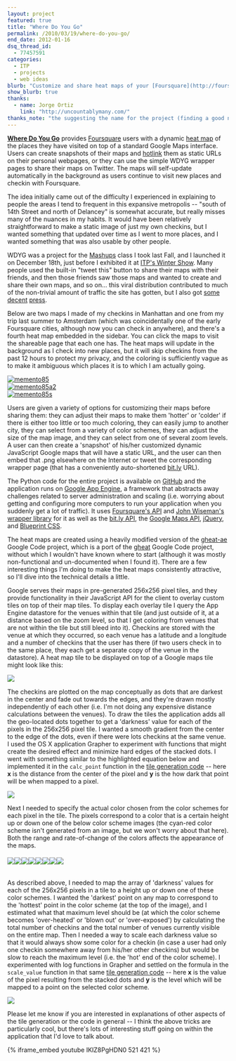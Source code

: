 ```yaml
---
layout: project
featured: true
title: "Where Do You Go"
permalink: /2010/03/19/where-do-you-go/
end_date: 2012-01-16
dsq_thread_id:
  - 77457591
categories:
  - ITP
  - projects
  - web ideas
blurb: "Customize and share heat maps of your [Foursquare](http://foursquare.com) check-ins!"
show_blurb: true
thanks:
  - name: Jorge Ortiz
    link: "http://uncountablymany.com/"
thanks_note: "the suggesting the name for the project (finding a good name is, of course, always the hardest part of anything)."
---
```

**[Where Do You Go][1]** provides [Foursquare][2] users with a dynamic [heat map][3] of the places they have visited on top of a standard Google Maps interface. Users can create snapshots of their maps and [hotlink][4] them as static URLs on their personal webpages, or they can use the simple WDYG wrapper pages to share their maps on Twitter. The maps will self-update automatically in the background as users continue to visit new places and checkin with Foursquare.

The idea initially came out of the difficulty I experienced in explaining to people the areas I tend to frequent in this expansive metropolis -- "south of 14th Street and north of Delancey" is somewhat accurate, but really misses many of the nuances in my habits. It would have been relatively straightforward to make a static image of just my own checkins, but I wanted something that updated over time as I went to more places, and I wanted something that was also usable by other people.

WDYG was a project for the [Mashups][5] class I took last Fall, and I launched it on December 18th, just before I exhibited it at [ITP's Winter Show][6]. Many people used the built-in "tweet this" button to share their maps with their friends, and then those friends saw those maps and wanted to create and share their own maps, and so on... this viral distribution contributed to much of the non-trivial amount of traffic the site has gotten, but I also got [some][7] [decent][8] [press][9]. 

Below are two maps I made of my checkins in Manhattan and one from my trip last summer to Amsterdam (which was coincidentally one of the early Foursquare cities, although now you can check in anywhere), and there's a fourth heat map embedded in the sidebar. You can click the maps to visit the shareable page that each one has. The heat maps will update in the background as I check into new places, but it will skip checkins from the past 12 hours to protect my privacy, and the coloring is sufficiently vague as to make it ambiguous which places it is to which I am actually going. 

<div style="background-image:url('http://maps.google.com/maps/api/staticmap?center=40.738152838822934%2C-73.9822769165039&#038;format=png&#038;zoom=13&#038;key=ABQIAAAAwA6oEsCLgzz6I150wm3ELBSujOi3smKLcjzph36ZE8UXngM_5BTs-xHblsuwK8V9g8bZ_PTfOWR1Fg&#038;sensor=false&#038;size=640x640'); background-repeat:no-repeat; width:640px;" >
<a style="border: transparent;" href="http://www.wheredoyougo.net/public/ag93aGVyZS1kby15b3UtZ29yEQsSCE1hcEltYWdlGNL0_wIM.html">
<img style="border: transparent;" src="http://www.wheredoyougo.net/map/ag93aGVyZS1kby15b3UtZ29yEQsSCE1hcEltYWdlGNL0_wIM.png" alt="memento85" />
</a>
</div>

<div style="background-image:url('http://maps.google.com/maps/api/staticmap?center=40.73200685067638%2C-73.99480819702148&#038;format=png&#038;zoom=15&#038;key=ABQIAAAAwA6oEsCLgzz6I150wm3ELBSujOi3smKLcjzph36ZE8UXngM_5BTs-xHblsuwK8V9g8bZ_PTfOWR1Fg&#038;sensor=false&#038;size=640x640'); background-repeat:no-repeat; width:640px;" >
<a style="border: transparent;" href="http://www.wheredoyougo.net/public/ag93aGVyZS1kby15b3UtZ29yEAsSCE1hcEltYWdlGKWCRAw.html">
<img style="border: transparent;" src="http://www.wheredoyougo.net/map/ag93aGVyZS1kby15b3UtZ29yEAsSCE1hcEltYWdlGKWCRAw.png" alt="memento85a2" />
</a>
</div>

<div style="background-image:url('http://maps.google.com/maps/api/staticmap?center=52.36868208115476%2C4.886941909790039&#038;format=png&#038;zoom=14&#038;key=ABQIAAAAwA6oEsCLgzz6I150wm3ELBSujOi3smKLcjzph36ZE8UXngM_5BTs-xHblsuwK8V9g8bZ_PTfOWR1Fg&#038;sensor=false&#038;size=640x500'); background-repeat:no-repeat; width:640px;" >
<a style="border: transparent;" href="http://www.wheredoyougo.net/public/ag93aGVyZS1kby15b3UtZ29yEAsSCE1hcEltYWdlGIaeRQw.html">
<img style="border: transparent;" src="http://www.wheredoyougo.net/map/ag93aGVyZS1kby15b3UtZ29yEAsSCE1hcEltYWdlGIaeRQw.png" alt="memento85s" />
</a>
</div>

Users are given a variety of options for customizing their maps before sharing them: they can adjust their maps to make them 'hotter' or 'colder' if there is either too little or too much coloring, they can easily jump to another city, they can select from a variety of color schemes, they can adjust the size of the map image, and they can select from one of several zoom levels. A user can then create a 'snapshot' of his/her customized dynamic JavaScript Google maps that will have a static URL, and the user can then embed that .png elsewhere on the Internet or tweet the corresponding wrapper page (that has a conveniently auto-shortened [bit.ly][10] URL).

The Python code for the entire project is available on [GitHub][11] and the application runs on [Google App Engine][12], a framework that abstracts away challenges related to server administration and scaling (i.e. worrying about getting and configuring more computers to run your application when you suddenly get a lot of traffic). It uses [Foursquare's API][13] and [John Wiseman's wrapper library][14] for it as well as the [bit.ly API][15], the [Google Maps API][16], [jQuery][17], and [Blueprint CSS][18]. 

The heat maps are created using a heavily modified version of the [gheat-ae][19] Google Code project, which is a port of the [gheat][20] Google Code project, without which I wouldn't have known where to start (although it was mostly non-functional and un-documented when I found it). There are a few interesting things I'm doing to make the heat maps consistently attractive, so I'll dive into the technical details a little.

Google serves their maps in pre-generated 256x256 pixel tiles, and they provide functionality in their JavaScript API for the client to overlay custom tiles on top of their map tiles. To display each overlay tile I query the App Engine datastore for the venues within that tile (and just outside of it, at a distance based on the zoom level, so that I get coloring from venues that are not within the tile but still bleed into it). Checkins are stored with the venue at which they occurred, so each venue has a latitude and a longitude and a number of checkins that the user has there (if two users check in to the same place, they each get a separate copy of the venue in the datastore). A heat map tile to be displayed on top of a Google maps tile might look like this:

![][21]

The checkins are plotted on the map conceptually as dots that are darkest in the center and fade out towards the edges, and they're drawn mostly independently of each other (i.e. I'm not doing any expensive distance calculations between the venues). To draw the tiles the application adds all the geo-located dots together to get a 'darkness' value for each of the pixels in the 256x256 pixel tile. I wanted a smooth gradient from the center to the edge of the dots, even if there were lots checkins at the same venue. I used the OS X application Grapher to experiment with functions that might create the desired effect and minimize hard edges of the stacked dots. I went with something similar to the highlighted equation below and implemented it in the `calc_point` function in the [tile generation code][22] -- here **x** is the distance from the center of the pixel and **y** is the how dark that point will be when mapped to a pixel. 

![][23]

Next I needed to specify the actual color chosen from the color schemes for each pixel in the tile. The pixels correspond to a color that is a certain height up or down one of the below color scheme images (the cyan-red color scheme isn't generated from an image, but we won't worry about that here). Both the range and rate-of-change of the colors affects the appearance of the maps.

###### ![][24]![][25]![][26]![][27]![][28]![][29]![][30]![][31]

As described above, I needed to map the array of 'darkness' values for each of the 256x256 pixels in a tile to a height up or down one of these color schemes. I wanted the 'darkest' point on any map to correspond to the 'hottest' point in the color scheme (at the top of the image), and I estimated what that maximum level should be (at which the color scheme becomes 'over-heated' or 'blown out' or 'over-exposed') by calculating the total number of checkins and the total number of venues currently visible on the entire map. Then I needed a way to scale each darkness value so that it would always show some color for a checkin (in case a user had only one checkin somewhere away from his/her other checkins) but would be slow to reach the maximum level (i.e. the 'hot' end of the color scheme). I experimented with log functions in Grapher and settled on the formula in the `scale_value` function in that same [tile generation code][22] -- here **x** is the value of the pixel resulting from the stacked dots and **y** is the level which will be mapped to a point on the selected color scheme.

![][32]

Please let me know if you are interested in explanations of other aspects of the tile generation or the code in general -- I think the above tricks are particularly cool, but there's lots of interesting stuff going on within the application that I'd love to talk about.

{% iframe_embed youtube IKIZ8PgHDN0 521 421 %}

 [1]: http://wheredoyougo.net
 [2]: http://foursquare.com/
 [3]: http://en.wikipedia.org/wiki/Heat_map
 [4]: http://en.wikipedia.org/wiki/Hotlink
 [5]: http://webremix.org/
 [6]: http://itp.nyu.edu/shows/winter2009/
 [7]: http://gizmodo.com/5430760/foursquare-as-seen-by-the-predator
 [8]: http://en.wikipedia.org/w/index.php?title=Foursquare_%28service%29&action=historysubmit&diff=340237182&oldid=339845837
 [9]: http://twitter.com/foursquare/status/6802095824
 [10]: http://bit.ly/
 [11]: http://github.com/lehrblogger/where-do-you-go/
 [12]: http://appengine.google.com/
 [13]: http://groups.google.com/group/foursquare-api
 [14]: http://github.com/wiseman/foursquare-python/
 [15]: http://code.google.com/p/bitly-api/
 [16]: http://code.google.com/apis/maps/
 [17]: http://jquery.com/
 [18]: http://www.blueprintcss.org/
 [19]: http://code.google.com/p/gheat-ae/
 [20]: http://code.google.com/p/gheat/
 [21]: /projects/wdyg/tile.png
 [22]: http://github.com/lehrblogger/where-do-you-go/blob/master/gheatae/tile.py
 [23]: /projects/wdyg/dotgraphs.png
 [24]: /projects/wdyg/classic.png
 [25]: /projects/wdyg/classic2.png
 [26]: /projects/wdyg/fire.png
 [27]: /projects/wdyg/omg.png
 [28]: /projects/wdyg/pbj.png
 [29]: /projects/wdyg/pgaitch.png
 [30]: /projects/wdyg/pgaitch2.png
 [31]: /projects/wdyg/water.png
 [32]: /projects/wdyg/scaling.png
